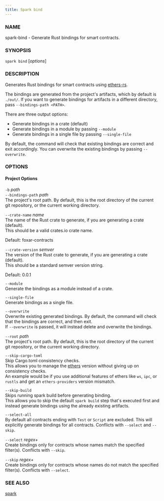 ```yaml
---
title: Spark bind
---
```


### NAME

spark-bind - Generate Rust bindings for smart contracts.

### SYNOPSIS

`spark bind` [*options*]

### DESCRIPTION

Generates Rust bindings for smart contracts using [ethers-rs](https://github.com/gakonst/ethers-rs).

The bindings are generated from the project's artifacts, which by default is `./out/`.
If you want to generate bindings for artifacts in a different directory, pass `--bindings-path <PATH>`.

There are three output options:

- Generate bindings in a crate (default)
- Generate bindings in a module by passing `--module`
- Generate bindings in a single file by passing `--single-file`

By default, the command will check that existing bindings are correct and exit accordingly.
You can overwrite the existing bindings by passing `--overwrite`.

### OPTIONS

#### Project Options

`-b` _path_  
`--bindings-path` _path_  
The project's root path. By default, this is the root directory of the current git repository, or the current working directory.

`--crate-name` _name_  
The name of the Rust crate to generate, if you are generating a crate (default).  
This should be a valid crates.io crate name.

Default: foxar-contracts

`--crate-version` _semver_  
The version of the Rust crate to generate, if you are generating a crate (default).  
This should be a standard semver version string.

Default: 0.0.1

`--module`  
Generate the bindings as a module instead of a crate.

`--single-file`  
Generate bindings as a single file.

`--overwrite`  
Overwrite existing generated bindings. By default, the command will check that the bindings are correct, and then exit.  
If `--overwrite` is passed, it will instead delete and overwrite the bindings.

`--root` _path_  
The project's root path. By default, this is the root directory of the current git repository, or the current working directory.

`--skip-cargo-toml`  
Skip Cargo.toml consistency checks.  
This allows you to manage the [ethers](https://github.com/gakonst/ethers-rs) version without giving up on consistency checks.  
An example would be if you use additional features of ethers like `ws`, `ipc`, or `rustls` and get an `ethers-providers` version mismatch.

`--skip-build`  
Skips running spark build before generating binding.  
This allows you to skip the default `spark build` step that's executed first and instead generate bindings using the already existing artifacts.

`--select-all`  
By default all contracts ending with `Test` or `Script` are excluded. This will explicitly generate bindings for all contracts. Conflicts with `--select` and `--skip`.

`--select` _regex+_  
Create bindings only for contracts whose names match the specified filter(s). Conflicts with `--skip`.

`--skip` _regex+_  
Create bindings only for contracts whose names do not match the specified filter(s). Conflicts with `--select`.

### SEE ALSO

[spark](./spark.md)
